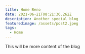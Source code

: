 ```yaml
---
title: Home Reno
date: 2021-06-21T08:21:36.262Z
description: Another special blog
featuredimage: /assets/post2.jpeg
tags:
  - Home
---
```

This will be more content of the blog
